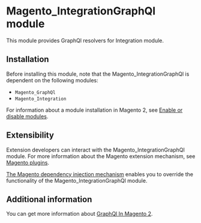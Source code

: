 # Magento_IntegrationGraphQl module

This module provides GraphQl resolvers for Integration module.

## Installation

Before installing this module, note that the Magento_IntegrationGraphQl is dependent on the following modules:

- `Magento_GraphQl`
- `Magento_Integration`

For information about a module installation in Magento 2, see [Enable or disable modules](https://experienceleague.adobe.com/docs/commerce-operations/installation-guide/tutorials/manage-modules.html).

## Extensibility

Extension developers can interact with the Magento_IntegrationGraphQl module. For more information about the Magento extension mechanism, see [Magento plugins](https://developer.adobe.com/commerce/php/development/components/plugins/).

[The Magento dependency injection mechanism](https://developer.adobe.com/commerce/php/development/components/dependency-injection/) enables you to override the functionality of the Magento_IntegrationGraphQl module.

## Additional information

You can get more information about [GraphQl In Magento 2](https://developer.adobe.com/commerce/webapi/graphql/).
